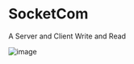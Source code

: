 # SocketCom
A Server and Client Write and Read

![image](https://user-images.githubusercontent.com/24537487/115844434-64c77980-a452-11eb-93b1-0fc835eaafcb.png)

